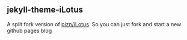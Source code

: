 ## jekyll-theme-iLotus

A split fork version of [pizn/iLotus](https://github.com/pizn/iLotus). So you
can just fork and start a new github pages blog
